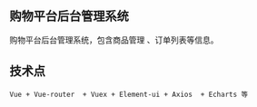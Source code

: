 ## 购物平台后台管理系统
  购物平台后台管理系统，包含商品管理 、订单列表等信息。 


## 技术点
    Vue + Vue-router  + Vuex + Element-ui + Axios  + Echarts 等


